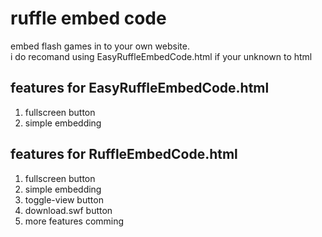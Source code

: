 # ruffle embed code
embed flash games in to your own website. <br />
i do recomand using EasyRuffleEmbedCode.html if your unknown to html

## features for EasyRuffleEmbedCode.html
1. fullscreen button
2. simple embedding

## features for RuffleEmbedCode.html
1. fullscreen button
2. simple embedding 
3. toggle-view button
4. download.swf button
5. more features comming
